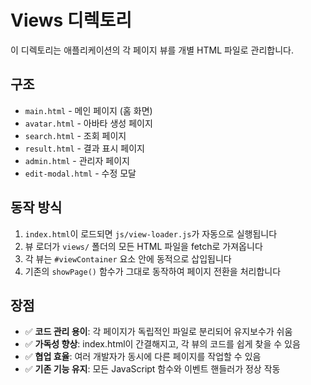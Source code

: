 # Views 디렉토리

이 디렉토리는 애플리케이션의 각 페이지 뷰를 개별 HTML 파일로 관리합니다.

## 구조

- `main.html` - 메인 페이지 (홈 화면)
- `avatar.html` - 아바타 생성 페이지
- `search.html` - 조회 페이지
- `result.html` - 결과 표시 페이지
- `admin.html` - 관리자 페이지
- `edit-modal.html` - 수정 모달

## 동작 방식

1. `index.html`이 로드되면 `js/view-loader.js`가 자동으로 실행됩니다
2. 뷰 로더가 `views/` 폴더의 모든 HTML 파일을 fetch로 가져옵니다
3. 각 뷰는 `#viewContainer` 요소 안에 동적으로 삽입됩니다
4. 기존의 `showPage()` 함수가 그대로 동작하여 페이지 전환을 처리합니다

## 장점

- ✅ **코드 관리 용이**: 각 페이지가 독립적인 파일로 분리되어 유지보수가 쉬움
- ✅ **가독성 향상**: index.html이 간결해지고, 각 뷰의 코드를 쉽게 찾을 수 있음
- ✅ **협업 효율**: 여러 개발자가 동시에 다른 페이지를 작업할 수 있음
- ✅ **기존 기능 유지**: 모든 JavaScript 함수와 이벤트 핸들러가 정상 작동

